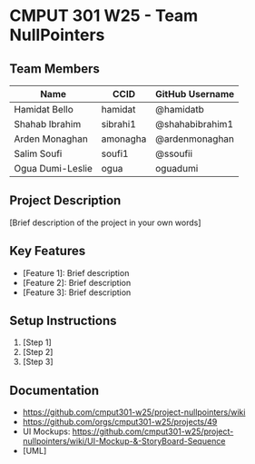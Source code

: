 # CMPUT 301 W25 - Team NullPointers

## Team Members

| Name        | CCID   | GitHub Username |
| ----------- | ------ | --------------- |
| Hamidat Bello | hamidat | @hamidatb     |
| Shahab Ibrahim | sibrahi1 | @shahabibrahim1     |
| Arden Monaghan | amonagha | @ardenmonaghan    |
| Salim Soufi | soufi1 | @ssoufii     |
| Ogua Dumi-Leslie | ogua | oguadumi     |

## Project Description

[Brief description of the project in your own words]

## Key Features

- [Feature 1]: Brief description
- [Feature 2]: Brief description
- [Feature 3]: Brief description

## Setup Instructions

1. [Step 1]
2. [Step 2]
3. [Step 3]

## Documentation

- https://github.com/cmput301-w25/project-nullpointers/wiki
- https://github.com/orgs/cmput301-w25/projects/49
- UI Mockups: https://github.com/cmput301-w25/project-nullpointers/wiki/UI-Mockup-&-StoryBoard-Sequence
- [UML]
